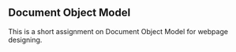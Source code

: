 ## Document Object Model 


This is a short assignment on Document Object Model for webpage designing.
